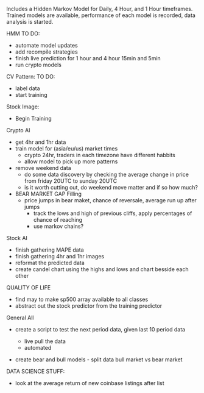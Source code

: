 Includes a Hidden Markov Model for Daily, 4 Hour, and 1 Hour timeframes. Trained models are available, performance of each model is recorded, data analysis is started.

HMM
TO DO:
- automate model updates
- add recompile strategies
- finish live prediction for 1 hour and 4 hour 15min and 5min
- run crypto models

CV Pattern:
TO DO:
- label data
- start training

Stock Image:
- Begin Training

Crypto AI
- get 4hr and 1hr data
- train model for (asia/eu/us) market times
    - crypto 24hr, traders in each timezone have different habbits
    - allow model to pick up more patterns
- remove weekend data
    - do some data discovery by checking the average change in price from
    friday 20UTC to sunday 20UTC
    - is it worth cutting out, do weekend move matter and if so how much?
- BEAR MARKET GAP Filling
    - price jumps in bear maket, chance of reversale, average run up after jumps
        - track the lows and high of previous cliffs, apply percentages of chance of reaching
        - use markov chains?

Stock AI 
- finish gathering MAPE data
- finish gathering 4hr and 1hr images
- reformat the predicted data
- create candel chart using the highs and lows and chart besside each other

QUALITY OF LIFE
- find may to make sp500 array available to all classes
- abstract out the stock predictor from the training predictor

General All
- create a script to test the next period data, given last 10 period data
    - live pull the data
    - automated 

- create bear and bull models
        - split data bull market vs bear market

DATA SCIENCE STUFF:
- look at the average return of new coinbase listings after list
